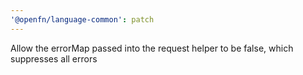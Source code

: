 ```yaml
---
'@openfn/language-common': patch
---
```


Allow the errorMap passed into the request helper to be false, which suppresses
all errors
